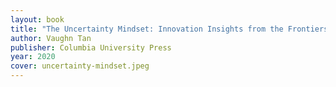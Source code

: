 ```yaml
---
layout: book 
title: "The Uncertainty Mindset: Innovation Insights from the Frontiers of Food"
author: Vaughn Tan
publisher: Columbia University Press
year: 2020
cover: uncertainty-mindset.jpeg
---
```

